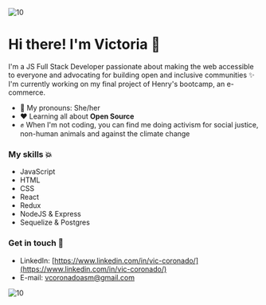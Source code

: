 ![10](https://user-images.githubusercontent.com/55170175/114474409-87dd6800-9bcc-11eb-9ca0-538bd30ae29b.png)
  # Hi there! I'm Victoria 👋

I'm a JS Full Stack Developer passionate about making the web accessible to everyone and advocating for building open and inclusive communities ✨ I'm currently working on my final project of Henry's bootcamp, an e-commerce.

- 🌿 My pronouns: She/her
- ❤ Learning all about **Open Source**
- ✊ When I'm not coding, you can find me doing activism for social justice, non-human animals and against the climate change

### My skills 💥

- JavaScript
- HTML
- CSS
- React
- Redux
- NodeJS & Express
- Sequelize & Postgres

### Get in touch 📲

- LinkedIn: [https://www.linkedin.com/in/vic-coronado/](https://www.linkedin.com/in/vic-coronado/)
- E-mail: vcoronadoasm@gmail.com

![10](https://user-images.githubusercontent.com/55170175/114474409-87dd6800-9bcc-11eb-9ca0-538bd30ae29b.png)

